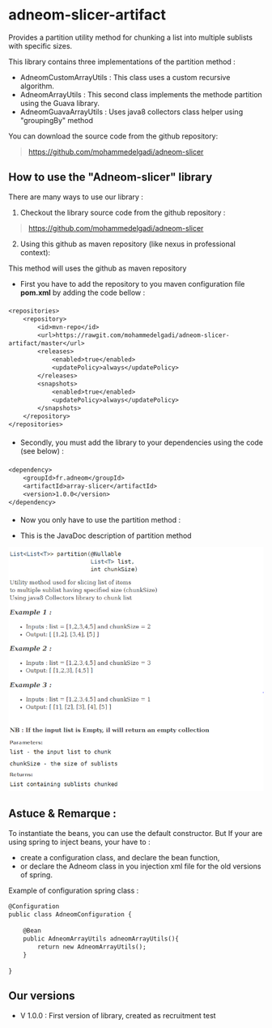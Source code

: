 # adneom-slicer-artifact

Provides a partition utility method for chunking a list into multiple sublists with specific sizes.

This library contains three implementations of the partition method :

* AdneomCustomArrayUtils : This class uses a custom recursive algorithm.
* AdneomArrayUtils :  This second class implements the methode partition using the Guava library.
* AdneomGuavaArrayUtils : Uses java8 collectors class helper using "groupingBy" method

You can download the source code from the github repository:
>	https://github.com/mohammedelgadi/adneom-slicer

## How to use the "Adneom-slicer" library
There are many ways to use our library :
1. Checkout the library source code from the github repository : 
>	https://github.com/mohammedelgadi/adneom-slicer
2. Using this github as maven repository (like nexus in professional context):

This method will uses the github as maven repository
* First you have to add the repository to you maven configuration file <b>pom.xml</b> by adding the code bellow :
####
	<repositories>
		<repository>
			<id>mvn-repo</id>
			<url>https://rawgit.com/mohammedelgadi/adneom-slicer-artifact/master</url>
			<releases>
				<enabled>true</enabled>
				<updatePolicy>always</updatePolicy>
			</releases>
			<snapshots>
				<enabled>true</enabled>
				<updatePolicy>always</updatePolicy>
			</snapshots>
		</repository>
	</repositories>
####


* Secondly, you must add the library to your dependencies using the code (see below) :

####
	<dependency>
		<groupId>fr.adneom</groupId>
		<artifactId>array-slicer</artifactId>
		<version>1.0.0</version>
	</dependency>
    
####

* Now you only have to use the partition method :


* This is the JavaDoc description of partition method

![Description of partition method](https://github.com/mohammedelgadi/adneom-slicer-artifact/blob/master/img/partition-javadoc.png)

## Astuce & Remarque :

To instantiate the beans, you can use the default constructor. But If your are using spring to inject beans, your have to :
* create a configuration class, and declare the bean function,
* or declare the Adneom class in you injection xml file for the old versions of spring.

Example of configuration spring class :
```
@Configuration
public class AdneomConfiguration {

    @Bean
    public AdneomArrayUtils adneomArrayUtils(){
        return new AdneomArrayUtils();
    }

}
```



 ## Our versions
 * V 1.0.0 : First version of library, created as recruitment test



